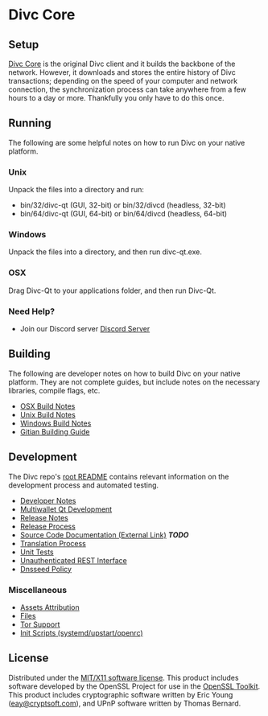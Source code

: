 Divc Core
=====================

Setup
---------------------
[Divc Core](https://divccoin.com) is the original Divc client and it builds the backbone of the network. However, it downloads and stores the entire history of Divc transactions; depending on the speed of your computer and network connection, the synchronization process can take anywhere from a few hours to a day or more. Thankfully you only have to do this once.

Running
---------------------
The following are some helpful notes on how to run Divc on your native platform.

### Unix

Unpack the files into a directory and run:

- bin/32/divc-qt (GUI, 32-bit) or bin/32/divcd (headless, 32-bit)
- bin/64/divc-qt (GUI, 64-bit) or bin/64/divcd (headless, 64-bit)

### Windows

Unpack the files into a directory, and then run divc-qt.exe.

### OSX

Drag Divc-Qt to your applications folder, and then run Divc-Qt.

### Need Help?

* Join our Discord server [Discord Server](https://discord.divccoin.io)

Building
---------------------
The following are developer notes on how to build Divc on your native platform. They are not complete guides, but include notes on the necessary libraries, compile flags, etc.

- [OSX Build Notes](build-osx.md)
- [Unix Build Notes](build-unix.md)
- [Windows Build Notes](build-windows.md)
- [Gitian Building Guide](gitian-building.md)

Development
---------------------
The Divc repo's [root README](https://github.com/DivisionClubDev/DivisionClubBlockchain/blob/master/README.md) contains relevant information on the development process and automated testing.

- [Developer Notes](developer-notes.md)
- [Multiwallet Qt Development](multiwallet-qt.md)
- [Release Notes](release-notes.md)
- [Release Process](release-process.md)
- [Source Code Documentation (External Link)](https://dev.visucore.com/bitcoin/doxygen/) ***TODO***
- [Translation Process](translation_process.md)
- [Unit Tests](unit-tests.md)
- [Unauthenticated REST Interface](REST-interface.md)
- [Dnsseed Policy](dnsseed-policy.md)

### Miscellaneous
- [Assets Attribution](assets-attribution.md)
- [Files](files.md)
- [Tor Support](tor.md)
- [Init Scripts (systemd/upstart/openrc)](init.md)

License
---------------------
Distributed under the [MIT/X11 software license](http://www.opensource.org/licenses/mit-license.php).
This product includes software developed by the OpenSSL Project for use in the [OpenSSL Toolkit](https://www.openssl.org/). This product includes
cryptographic software written by Eric Young ([eay@cryptsoft.com](mailto:eay@cryptsoft.com)), and UPnP software written by Thomas Bernard.
